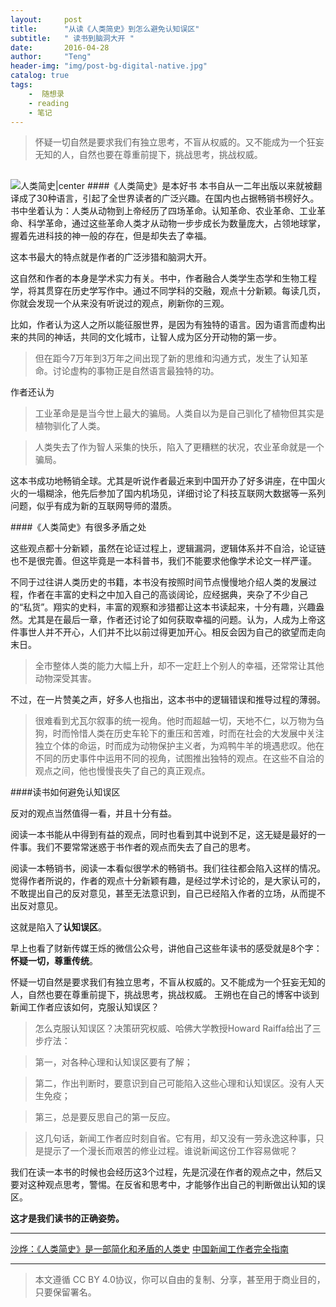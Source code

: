 ```yaml
---
layout:     post
title:      "从读《人类简史》到怎么避免认知误区"
subtitle:   " 读书到脑洞大开 "
date:       2016-04-28 
author:     "Teng"
header-img: "img/post-bg-digital-native.jpg"
catalog: true
tags:
    -  随想录
    - reading
    - 笔记
---
```


> 怀疑一切自然是要求我们有独立思考，不盲从权威的。又不能成为一个狂妄无知的人，自然也要在尊重前提下，挑战思考，挑战权威。



##


![人类简史|center](https://img3.doubanio.com/lpic/s27814883.jpg)
####《人类简史》是本好书
本书自从一二年出版以来就被翻译成了30种语言，引起了全世界读者的广泛兴趣。在国内也占据畅销书榜好久。
书中坐着认为：人类从动物到上帝经历了四场革命。认知革命、农业革命、工业革命、科学革命，通过这些革命人类才从动物一步步成长为数量庞大，占领地球掌，握着先进科技的神一般的存在，但是却失去了幸福。

这本书最大的特点就是作者的广泛涉猎和脑洞大开。

这自然和作者的本身是学术实力有关。书中，作者融合人类学生态学和生物工程学，将其贯穿在历史学写作中。通过不同学科的交融，观点十分新颖。每读几页，你就会发现一个从来没有听说过的观点，刷新你的三观。

比如，作者认为这人之所以能征服世界，是因为有独特的语言。因为语言而虚构出来的共同的神话，共同的文化城市，让智人成为区分开动物的第一步。
>但在距今7万年到3万年之间出现了新的思维和沟通方式，发生了认知革命。讨论虚构的事物正是自然语言最独特的功。

作者还认为

>工业革命是是当今世上最大的骗局。人类自以为是自己驯化了植物但其实是植物驯化了人类。


> 人类失去了作为智人采集的快乐，陷入了更糟糕的状况，农业革命就是一个骗局。

这本书成功地畅销全球。尤其是听说作者最近来到中国开办了好多讲座，在中国火火的一塌糊涂，他先后参加了国内机场见，详细讨论了科技互联网大数据等一系列问题，似乎有成为新的互联网导师的潜质。

####《人类简史》有很多矛盾之处

这些观点都十分新颖，虽然在论证过程上，逻辑漏洞，逻辑体系并不自洽，论证链也不是很完善。但这毕竟是一本科普书，我们不能要求他像学术论文一样严谨。

不同于过往讲人类历史的书籍，本书没有按照时间节点慢慢地介绍人类的发展过程，作者在丰富的史料之中加入自己的高谈阔论，应经据典，夹杂了不少自己的“私货”。翔实的史料，丰富的观察和涉猎都让这本书读起来，十分有趣，兴趣盎然。尤其是在最后一章，作者还讨论了如何获取幸福的问题。认为，人成为上帝这件事世人并不开心，人们并不比以前过得更加开心。相反会因为自己的欲望而走向末日。

>全市整体人类的能力大幅上升，却不一定赶上个别人的幸福，还常常让其他动物深受其害。

不过，在一片赞美之声，好多人也指出，这本书中的逻辑错误和推导过程的薄弱。

 > 很难看到尤瓦尔叙事的统一视角。他时而超越一切，天地不仁，以万物为刍狗，时而怜惜人类在历史车轮下的重压和苦难，时而在社会的大发展中关注独立个体的命运，时而成为动物保护主义者，为鸡鸭牛羊的境遇悲叹。他在不同的历史事件中运用不同的视角，试图推出独特的观点。在这些不自洽的观点之间，他也慢慢丧失了自己的真正观点。

####读书如何避免认知误区

反对的观点当然值得一看，并且十分有益。

阅读一本书能从中得到有益的观点，同时也看到其中说到不足，这无疑是最好的一件事。我们不要常常迷惑于书作者的观点而失去了自己的思考。

阅读一本畅销书，阅读一本看似很学术的畅销书。我们往往都会陷入这样的情况。觉得作者所说的，作者的观点十分新颖有趣，是经过学术讨论的，是大家认可的，不敢提出自己的反对意见，甚至无法意识到，自己已经陷入作者的立场，从而提不出反对意见。

这就是陷入了**认知误区**。

早上也看了财新传媒王烁的微信公众号，讲他自己这些年读书的感受就是8个字：**怀疑一切，尊重传统**。

怀疑一切自然是要求我们有独立思考，不盲从权威的。又不能成为一个狂妄无知的人，自然也要在尊重前提下，挑战思考，挑战权威。
王朔也在自己的博客中谈到新闻工作者应该如何，克服认知误区？

> 怎么克服认知误区？决策研究权威、哈佛大学教授Howard Raiffa给出了三步疗法：


> 第一，对各种心理和认知误区要有了解；


>第二，作出判断时，要意识到自己可能陷入这些心理和认知误区。没有人天生免疫；


>第三，总是要反思自己的第一反应。


>这几句话，新闻工作者应时刻自省。它有用，却又没有一劳永逸这种事，只是提示了一个漫长而艰苦的修业过程。谁说新闻这份工作容易做呢？

我们在读一本书的时候也会经历这3个过程，先是沉浸在作者的观点之中，然后又要对这种观点思考，警惕。在反省和思考中，才能够作出自己的判断做出认知的误区。

**这才是我们读书的正确姿势。**

----------
[沙烨：《人类简史》是一部简化和矛盾的人类史](http://finance.sina.com.cn/roll/2016-04-28/doc-ifxrtzte9738339.shtml)
[中国新闻工作者完全指南](http://wangshuo.blog.caixin.com/archives/145652)

------
> 本文遵循 CC BY 4.0协议，你可以自由的复制、分享，甚至用于商业目的，只要保留署名。






